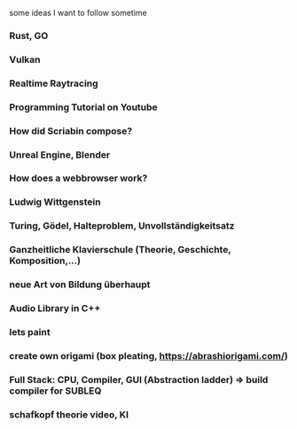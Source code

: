 some ideas I want to follow sometime


### Rust, GO

### Vulkan

### Realtime Raytracing

### Programming Tutorial on Youtube

### How did Scriabin compose?

### Unreal Engine, Blender

### How does a webbrowser work?

### Ludwig Wittgenstein

### Turing, Gödel, Halteproblem, Unvollständigkeitsatz

### Ganzheitliche Klavierschule (Theorie, Geschichte, Komposition,...)

### neue Art von Bildung überhaupt

### Audio Library in C++

### lets paint

### create own origami (box pleating, https://abrashiorigami.com/)

### Full Stack: CPU, Compiler, GUI (Abstraction ladder) => build compiler for SUBLEQ

### schafkopf theorie video, KI